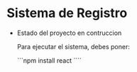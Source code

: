 <h1>Sistema de Registro</h1>

- Estado del proyecto en contruccion

  Para ejecutar el sistema, debes poner:

  ```npm install react ````
  

